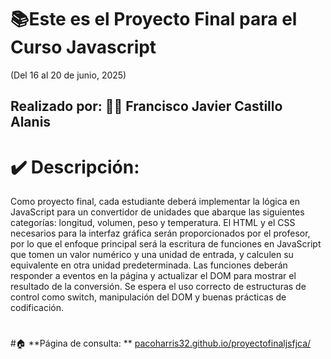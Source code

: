 # 📚**Este es el Proyecto Final para el Curso Javascript**
(Del 16 al 20 de junio, 2025)  
## Realizado por: 👨‍💻 Francisco Javier Castillo Alanis
# ✔️ **Descripción**:
Como proyecto final, cada estudiante deberá implementar la lógica en JavaScript para un convertidor de unidades que abarque las siguientes categorías: longitud, volumen, peso y temperatura. El HTML y el CSS necesarios para la interfaz gráfica serán proporcionados por el profesor, por lo que el enfoque principal será la escritura de funciones en JavaScript que tomen un valor numérico y una unidad de entrada, y calculen su equivalente en otra unidad predeterminada. Las funciones deberán responder a eventos en la página y actualizar el DOM para mostrar el resultado de la conversión. Se espera el uso correcto de estructuras de control como switch, manipulación del DOM y buenas prácticas de codificación.
#
#🏠 **Página de consulta: **
[pacoharris32.github.io/proyectofinaljsfjca/](url)
